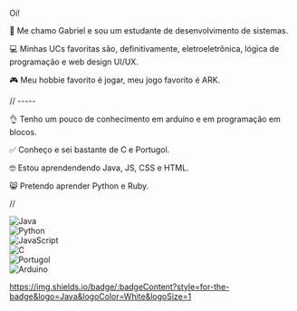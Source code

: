 Oi!

👀 Me chamo Gabriel e sou um estudante de desenvolvimento de sistemas.

💻 Minhas UCs favoritas são, definitivamente, eletroeletrônica, lógica de programação e web design UI/UX.

🎮 Meu hobbie favorito é jogar, meu jogo favorito é ARK.

// -----

👌 Tenho um pouco de conhecimento em arduíno e em programação em blocos.

✅ Conheço e sei bastante de C e Portugol.

🤓 Estou aprendendendo Java, JS, CSS e HTML.

😸 Pretendo aprender Python e Ruby.

//

![Java](https://img.shields.io/badge/Java-ED8B00?style=for-the-badge&logo=java&logoColor=white)  
![Python](https://img.shields.io/badge/Python-3776AB?style=for-the-badge&logo=python&logoColor=white)  
![JavaScript](https://img.shields.io/badge/JavaScript-F7DF1E?style=for-the-badge&logo=javascript&logoColor=white)  
![C](https://img.shields.io/badge/C-A8B9CC?style=for-the-badge&logo=c&logoColor=white)  
![Portugol](https://img.shields.io/badge/Portugol-00589C?style=for-the-badge&logo=code&logoColor=white)  
![Arduino](https://img.shields.io/badge/Arduino-00979D?style=for-the-badge&logo=arduino&logoColor=white)  

https://img.shields.io/badge/:badgeContent?style=for-the-badge&logo=Java&logoColor=White&logoSize=1
